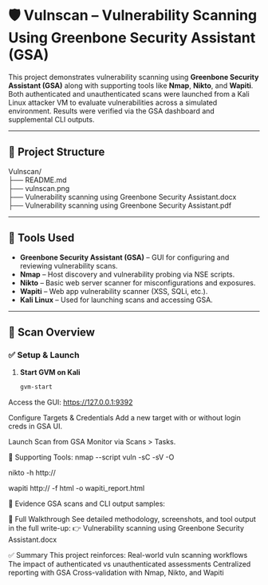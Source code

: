 # 🛡️ Vulnscan – Vulnerability Scanning Using Greenbone Security Assistant (GSA)

This project demonstrates vulnerability scanning using **Greenbone Security Assistant (GSA)** along with supporting tools like **Nmap**, **Nikto**, and **Wapiti**. Both authenticated and unauthenticated scans were launched from a Kali Linux attacker VM to evaluate vulnerabilities across a simulated environment. Results were verified via the GSA dashboard and supplemental CLI outputs.

---

## 📂 Project Structure

Vulnscan/<br/>
├── README.md<br/>
├── vulnscan.png<br/>
├── Vulnerability scanning using Greenbone Security Assistant.docx<br/>
├── Vulnerability scanning using Greenbone Security Assistant.pdf<br/>

---

## 🔧 Tools Used

- **Greenbone Security Assistant (GSA)** – GUI for configuring and reviewing vulnerability scans.
- **Nmap** – Host discovery and vulnerability probing via NSE scripts.
- **Nikto** – Basic web server scanner for misconfigurations and exposures.
- **Wapiti** – Web app vulnerability scanner (XSS, SQLi, etc.).
- **Kali Linux** – Used for launching scans and accessing GSA.

---

## 🚨 Scan Overview

### ✅ Setup & Launch

1. **Start GVM on Kali**  
   ```bash
   gvm-start
   
Access the GUI: https://127.0.0.1:9392

Configure Targets & Credentials
Add a new target with or without login creds in GSA UI.

Launch Scan from GSA
Monitor via Scans > Tasks.

🔎 Supporting Tools:
nmap --script vuln -sC -sV -O <target-ip>

nikto -h http://<target-ip>

wapiti http://<target-ip> -f html -o wapiti_report.html

📸 Evidence
GSA scans and CLI output samples:


📄 Full Walkthrough
See detailed methodology, screenshots, and tool output in the full write-up:
👉 Vulnerability scanning using Greenbone Security Assistant.docx

✅ Summary
This project reinforces:
Real-world vuln scanning workflows
The impact of authenticated vs unauthenticated assessments
Centralized reporting with GSA
Cross-validation with Nmap, Nikto, and Wapiti

